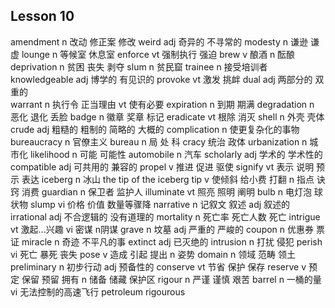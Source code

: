## Lesson 10

amendment  n 改动 修正案 修改
weird  adj 奇异的 不寻常的
modesty  n 谦逊 谦虚
lounge  n 等候室 休息室
enforce  vt 强制执行 强迫
brew  v 酿酒 n 酝酿
deprivation  n 贫困 丧失 剥夺
slum  n 贫民窟
trainee  n 接受培训者
knowledgeable  adj 博学的 有见识的
provoke  vt 激发 挑衅
dual  adj 两部分的 双重的  
warrant  n 执行令 正当理由 vt 使有必要
expiration  n 到期 期满
degradation  n 恶化 退化 丢脸
badge  n 徽章 奖章 标记
eradicate  vt 根除 消灭
shell  n 外壳 壳体
crude  adj 粗糙的 粗制的 简略的  大概的
complication  n 使更复杂化的事物
bureaucracy  n 官僚主义
bureau  n 局 处 科 
cracy  统治 政体
urbanization  n 城市化
likelihood  n 可能 可能性
automobile  n 汽车
scholarly  adj 学术的 学术性的
compatible  adj 可共用的 兼容的
propel  v 推进  促进 驱使
signify vt 表示 说明 预示 表达
iceberg  n 冰山  the tip of the iceberg
tip  v 使倾斜 给小费 打翻 n 指点 诀窍 消费
guardian  n 保卫者 监护人
illuminate  vt 照亮 照明 阐明 
bulb  n 电灯泡 球状物
slump  vi 价格 价值 数量等骤降
narrative  n 记叙文 叙述 adj 叙述的
irrational  adj 不合逻辑的 没有道理的
mortality  n 死亡率 死亡人数 死亡
intrigue  vt 激起...兴趣 vi 密谋 n阴谋
grave  n 坟墓 adj 严重的 严峻的
coupon  n 优惠券 票证
miracle  n 奇迹 不平凡的事
extinct  adj 已灭绝的
intrusion  n 打扰 侵犯
perish  vi 死亡 暴死 丧失
pose  v 造成 引起 提出 n 姿势
domain  n 领域 范畴 领土
preliminary  n 初步行动 adj 预备性的
conserve vt  节省 保护 保存
reserve  v 预定 保留 预留 拥有 n 储备 储藏 保护区
rigour  n 严谨 谨慎  艰苦
barrel  n 一桶的量 vi 无法控制的高速飞行
petroleum
rigourous
